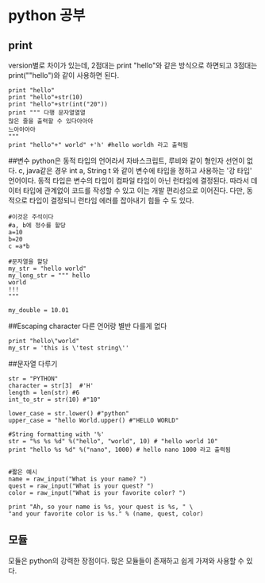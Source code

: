python 공부
=============================

## print
version별로 차이가 있는데, 2점대는 print "hello"와 같은 방식으로 하면되고
3점대는 print(""hello")와 같이 사용하면 된다.
```
print "hello"
print "hello"+str(10)
print "hello"+str(int("20"))
print """ 다행 문자열열열
많은 줄을 출력할 수 있다아아아
느아아아아
"""
print "hello"+" world" +'h' #hello worldh 라고 출력됨
```

##변수
python은 동적 타입의 언어라서 자바스크립트, 루비와 같이 형인자 선언이 없다.
c, java같은 경우 int a, String t 와 같이 변수에 타입을 정하고 사용하는 '강 타입' 언어이다.
동적 타입은 변수의 타입이 컴파일 타임이 아닌 런타임에 결정된다.
따라서 데이터 타입에 관계없이 코드를 작성할 수 있고 이는 개발 편리성으로 이어진다.
다만, 동적으로 타입이 결정되니 런타임 에러를 잡아내기 힘들 수 도 있다.

```
#이것은 주석이다
#a, b에 정수를 할당
a=10
b=20
c =a*b

#문자열을 할당
my_str = "hello world"
my_long_str = """ hello
world
!!!
"""

my_double = 10.01

```

##Escaping character
다른 언어랑 별반 다를게 없다
```
print "hello\"world"
my_str = 'this is \'test string\''

```

##문자열 다루기
```
str = "PYTHON"
character = str[3]  #'H'
length = len(str) #6
int_to_str = str(10) #"10"

lower_case = str.lower() #"python"
upper_case = "hello World.upper() #"HELLO WORLD"

#String formatting with '%'
str = "%s %s %d" %("hello", "world", 10) # "hello world 10"
print "hello %s %d" %("nano", 1000) # hello nano 1000 라고 출력됨


#짧은 예시
name = raw_input("What is your name? ")
quest = raw_input("What is your quest? ")
color = raw_input("What is your favorite color? ")

print "Ah, so your name is %s, your quest is %s, " \
"and your favorite color is %s." % (name, quest, color)
```

## 모듈
모듈은 python의 강력한 장점이다.
많은 모듈들이 존재하고 쉽게 가져와 사용할 수 있다.


